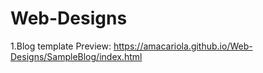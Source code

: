 # Web-Designs
1.Blog template 
Preview: https://amacariola.github.io/Web-Designs/SampleBlog/index.html
